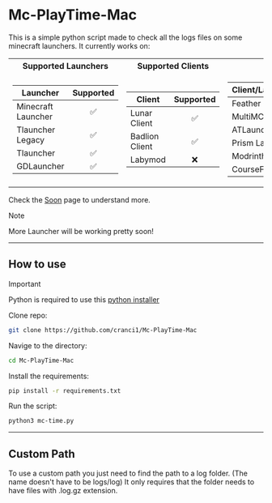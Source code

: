 # Mc-PlayTime-Mac

This is a simple python script made to check all the logs files on some minecraft launchers.
It currently works on:

<table>
<tr>
        <th>Supported Launchers</th>
        <th>Supported Clients</th>
        <th>Require Time</th>
</tr>
<tr><td>
        
| Launcher  | Supported |
| ------- | :-------: |
| Minecraft Launcher | :white_check_mark: |
| Tlauncher Legacy   | :white_check_mark: |
| Tlauncher   | :white_check_mark: |
| GDLauncher   | :white_check_mark: |

</td><td>
    
| Client | Supported |
| ------- | :-------: |
| Lunar Client   | :white_check_mark: |
| Badlion Client| :white_check_mark: |
| Labymod | :x: |

</td><td>
    
| Client/Launcher | UnSupported |
| ------- | :-------: |
| Feather Client| :white_check_mark: |
| MultiMC   | :white_check_mark: |
| ATLauncher   |  :white_check_mark: |
| Prism Launcher   | :white_check_mark:  |
| Modrinth   | :white_check_mark: |
| CourseForge   | :white_check_mark: |

</td></tr>
</table>

Check the [Soon](/soon.md) page to understand more.

> [!Note]
> More Launcher will be working pretty soon!

---

## How to use

> [!IMPORTANT]
> Python is required to use this [python installer](https://www.python.org/downloads/)

Clone repo:

```sh
git clone https://github.com/cranci1/Mc-PlayTime-Mac
```

Navige to the directory:

```sh
cd Mc-PlayTime-Mac
```

Install the requirements:

```sh
pip install -r requirements.txt
```

Run the script:

```sh
python3 mc-time.py
```
---
## Custom Path

To use a custom path you just need to find the path to a log folder. (The name doesn't have to be logs/log) It only requires that the folder needs to have files with .log.gz extension.
